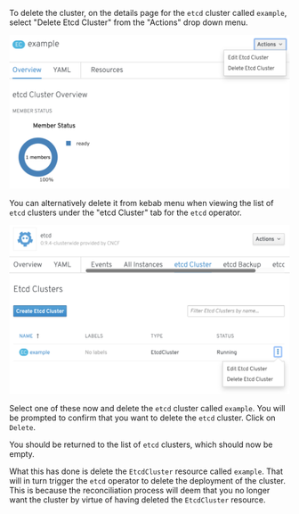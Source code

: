 To delete the cluster, on the details page for the `etcd` cluster called `example`, select "Delete Etcd Cluster" from the "Actions" drop down menu.

![](delete-etcd-cluster-from-details.png)

You can alternatively delete it from kebab menu when viewing the list of `etcd` clusters under the "etcd Cluster" tab for the `etcd` operator.

![](delete-etcd-cluster-from-list.png)

Select one of these now and delete the `etcd` cluster called `example`. You will be prompted to confirm that you want to delete the `etcd` cluster. Click on `Delete`.

You should be returned to the list of `etcd` clusters, which should now be empty.

What this has done is delete the `EtcdCluster` resource called `example`. That will in turn trigger the `etcd` operator to delete the deployment of the cluster. This is because the reconciliation process will deem that you no longer want the cluster by virtue of having deleted the `EtcdCluster` resource.
